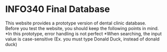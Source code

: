 # INFO340 Final Database

This website provides a prototype version of dental clinic database. <br />
Before you test the website, you should keep the following points in mind.<br />
*In this prototype, error handling is not perfect
*When searching, the input value is case-sensitive (Ex. you must type Donald Duck, instead of donald duck) 